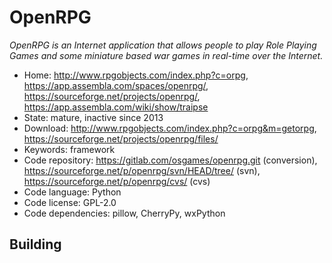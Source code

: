 # OpenRPG

_OpenRPG is an Internet application that allows people to play Role Playing Games and some miniature based war games in real-time over the Internet._

- Home: http://www.rpgobjects.com/index.php?c=orpg, https://app.assembla.com/spaces/openrpg/, https://sourceforge.net/projects/openrpg/, https://app.assembla.com/wiki/show/traipse
- State: mature, inactive since 2013
- Download: http://www.rpgobjects.com/index.php?c=orpg&m=getorpg, https://sourceforge.net/projects/openrpg/files/
- Keywords: framework
- Code repository:  https://gitlab.com/osgames/openrpg.git (conversion), https://sourceforge.net/p/openrpg/svn/HEAD/tree/ (svn), https://sourceforge.net/p/openrpg/cvs/ (cvs)
- Code language: Python
- Code license: GPL-2.0
- Code dependencies: pillow, CherryPy, wxPython

## Building

